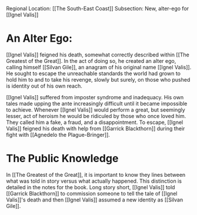 Regional Location: [[The South-East Coast]]
Subsection: New, alter-ego for [[Ignel Valis]]
# An Alter Ego:
[[Ignel Valis]] feigned his death, somewhat correctly described within [[The Greatest of the Great]]. In the act of doing so, he created an alter ego, calling himself [[Silvan Gile]], an anagram of his original name [[Ignel Valis]]. He sought to escape the unreachable standards the world had grown to hold him to and to take his revenge, slowly but surely, on those who pushed is identity out of his own reach. 

[[Ignel Valis]] suffered from imposter syndrome and inadequacy. His own tales made upping the ante increasingly difficult until it became impossible to achieve. Whenever [[Ignel Valis]] would perform a great, but seemingly lesser, act of heroism he would be ridiculed by those who once loved him. They called him a fake, a fraud, and a disappointment. To escape, [[Ignel Valis]] feigned his death with help from [[Garrick Blackthorn]] during their fight with [[Agnedelo the Plague-Bringer]]. 
# The Public Knowledge
In [[The Greatest of the Great]], it is important to know they lines between what was told in story versus what actually happened. This distinction is detailed in the notes for the book. Long story short, [[Ignel Valis]] told [[Garrick Blackthorn]] to commission someone to tell the tale of [[Ignel Valis]]'s death and then [[Ignel Valis]] assumed a new identity as [[Silvan Gile]].
